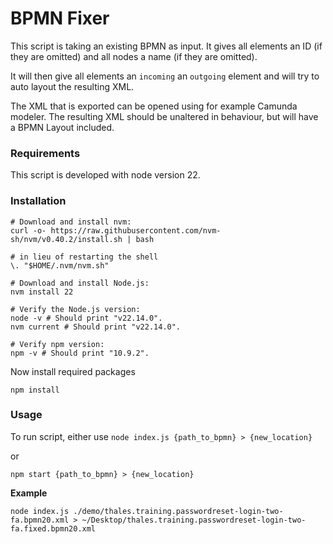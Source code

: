 # BPMN Fixer
This script is taking an existing BPMN as input. It gives all elements an ID (if they are omitted) and all nodes a name (if they are omitted).

It will then give all elements an `incoming` an `outgoing` element and will try to auto layout the resulting XML.

The XML that is exported can be opened using for example Camunda modeler. The resulting XML should be unaltered in behaviour, but will have a BPMN Layout included.


### Requirements
This script is developed with node version 22.

### Installation
```
# Download and install nvm:
curl -o- https://raw.githubusercontent.com/nvm-sh/nvm/v0.40.2/install.sh | bash

# in lieu of restarting the shell
\. "$HOME/.nvm/nvm.sh"

# Download and install Node.js:
nvm install 22

# Verify the Node.js version:
node -v # Should print "v22.14.0".
nvm current # Should print "v22.14.0".

# Verify npm version:
npm -v # Should print "10.9.2".
```

Now install required packages
```
npm install
```

### Usage
To run script, either use
```node index.js {path_to_bpmn} > {new_location}```

or

```npm start {path_to_bpmn} > {new_location}```

**Example**
```
node index.js ./demo/thales.training.passwordreset-login-two-fa.bpmn20.xml > ~/Desktop/thales.training.passwordreset-login-two-fa.fixed.bpmn20.xml
```